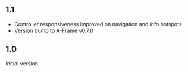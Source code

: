 ## 1.1

- Controller responsiveness improved on navigation and info hotspots
- Version bump to A-Frame v0.7.0

## 1.0

Initial version.


